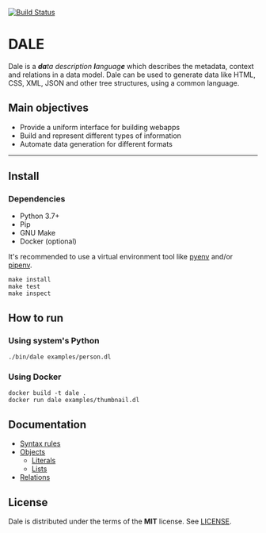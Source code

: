 [![Build Status](https://travis-ci.org/hacktoon/dale.svg?branch=master)](https://travis-ci.org/hacktoon/dale)

# DALE

Dale is a _**da**ta description **l**anguag**e**_ which describes the metadata, context and relations in a data model. Dale can be used to generate data like HTML, CSS, XML, JSON and other tree structures, using a common language.


## Main objectives
 * Provide a uniform interface for building webapps
 * Build and represent different types of information
 * Automate data generation for different formats

---

## Install

### Dependencies

 * Python 3.7+
 * Pip
 * GNU Make
 * Docker (optional)

It's recommended to use a virtual environment tool like [pyenv](https://github.com/pyenv/pyenv) and/or [pipenv](https://github.com/pypa/pipenv).

```
make install
make test
make inspect
```

## How to run

### Using system's Python

```
./bin/dale examples/person.dl
```

### Using Docker

```
docker build -t dale .
docker run dale examples/thumbnail.dl
```


## Documentation

 * [Syntax rules](docs/syntax-rules.md)
 * [Objects](docs/objects.md)
    * [Literals](docs/literals.md)
    * [Lists](docs/lists.md)
 * [Relations](docs/relations.md)


## License

Dale is distributed under the terms of the **MIT** license. See [LICENSE](LICENSE.md).
